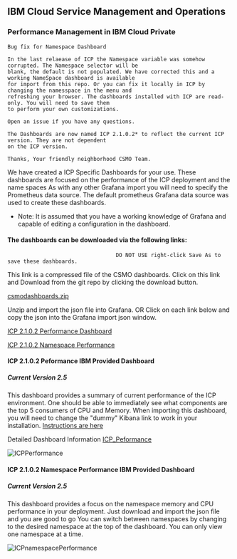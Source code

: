 ## IBM Cloud Service Management and Operations
### Performance Management in IBM Cloud Private

 
```
Bug fix for Namespace Dashboard

In the last relaease of ICP the Namespace variable was somehow corrupted. The Namespace selector will be 
blank, the default is not populated. We have corrected this and a working NameSpace dashboard is available 
for import from this repo. Or you can fix it locally in ICP by changing the namesspace in the menu and 
refreshing your browser. The dashboards installed with ICP are read-only. You will need to save them 
to perform your own customizations.

Open an issue if you have any questions. 

The Dashboards are now named ICP 2.1.0.2* to reflect the current ICP version. They are not dependent 
on the ICP version. 

Thanks, Your friendly neighborhood CSMO Team. 
````

We have created a ICP Specific Dashboards for your use. These dashboards are focused on the performance of the ICP deployment and the name spaces
As with any other Grafana import you will need to specify the Prometheus data source. The default prometheus Grafana data source  was used to create these dashboards.

* Note: It is assumed that you have a working knowledge of Grafana and capable of editing a configuration in the dashboard.

#### The dashboards can be downloaded via the following links: 


                                      DO NOT USE right-click Save As to save these dashboards. 
         
This link is a compressed file of the CSMO dashboards. Click on this link and Download from the git repo by clicking the download button. 

[csmodashboards.zip](https://github.com/ibm-cloud-architecture/CSMO-ICP/blob/master/grafana/csmodashboards/csmodashboards.zip) 

Unzip and import the json file into Grafana. 
 OR 
Click on each link below and copy the json into the Grafana import json window. 
 
[ICP 2.1.0.2 Performance Dashboard](https://github.com/ibm-cloud-architecture/CSMO-ICP/blob/master/grafana/csmodashboards/ICP%202.1.0.2%20Performance%20IBM%20Provided%202.5-1522946498049.json)

[ICP 2.1.0.2 Namespace Performance](https://github.com/ibm-cloud-architecture/CSMO-ICP/blob/master/grafana/csmodashboards/ICP%202.1.0.2%20Namespaces%20Performance%202.5%20IBM%20Provided-1522946328109.json)

#### ICP 2.1.0.2 Peformance IBM Provided Dashboard
##### Current Version 2.5
This dashboard provides a summary of current performance of the ICP environment. One should be able to immediately see what components are the top 5 consumers of CPU and Memory.  When importing this dashboard, you will need to change the "dummy" Kibana link to work in your installation. [Instructions are here](https://github.com/ibm-cloud-architecture/CSMO-ICP/blob/master/grafana/Edit_Kibana_Link.md)

Detailed Dashboard Information [ICP_Peformance](ICP_Performance_Dashboard_Detail.md)

![ICPPerformance](images/ICPperf1.png)

####  ICP 2.1.0.2 Namespace Performance IBM Provided Dashboard
##### Current Version 2.5
This dashboard provides a focus on the namespace memory and CPU performance in your deployment. Just download and import the json file and you are good to go
You can switch between namespaces by changing to the desired namespace at the top of the dashboard. You can only view one namespace at a time.

![ICPnamespacePerformance](images/ICPnamspperf1.png)
